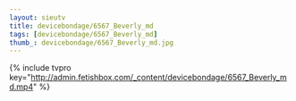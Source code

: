 ```yaml
--- 
layout: sieutv
title: devicebondage/6567_Beverly_md
tags: [devicebondage/6567_Beverly_md]
thumb_: devicebondage/6567_Beverly_md.jpg
---
```

{% include tvpro key="http://admin.fetishbox.com/_content/devicebondage/6567_Beverly_md.mp4" %} 
